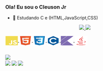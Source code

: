 ### Ola! Eu sou o Cleuson Jr

- 🌱 Estudando C e (HTML,JavaScript,CSS)

<div align="center">
  <a href="https://github.com/CleusonJr">
  <img height="180em" src="https://github-readme-stats.vercel.app/api?username=CleusonJr&show_icons=true&theme=radical&include_all_commits=true&count_private=true"/>
  <img height="180em" src="https://github-readme-stats.vercel.app/api/top-langs/?username=CleusonJr&layout=compact&langs_count=7&theme=radical"/>
</div>
  
  <div style="display: inline_block"><br>
  <img align="center" alt="CJ-Js" height="30" width="40" src="https://raw.githubusercontent.com/devicons/devicon/master/icons/javascript/javascript-plain.svg"> 
  <img align="center" alt="CJ-HTML" height="30" width="40" src="https://raw.githubusercontent.com/devicons/devicon/master/icons/html5/html5-original.svg">
  <img align="center" alt="CJ-CSS" height="30" width="40" src="https://raw.githubusercontent.com/devicons/devicon/master/icons/css3/css3-original.svg">
  <img align="center" alt="CJ-C" height="30" width="40" src="https://raw.githubusercontent.com/devicons/devicon/master/icons/c/c-plain.svg">
  <img align="center" alt="CJ-Kotlin" height="30" width="40" src="https://raw.githubusercontent.com/devicons/devicon/master/icons/kotlin/kotlin-plain.svg">
    <img align="center" alt="CJ-Java" height="30" width="40" src="https://raw.githubusercontent.com/devicons/devicon/master/icons/java/java-plain.svg">
       
 ##
    
  <div>
   
 <a href="https://www.instagram.com/cleuson.evan/" target="_blank"><img src="https://img.shields.io/badge/-Instagram-%23E4405F?style=for-the-badge&logo=instagram&logoColor=white" target="_blank"></a> 	
 <a href="https://discord.gg/D3GHG4H8" target="_blank"><img src="https://img.shields.io/badge/Discord-7289DA?style=for-the-badge&logo=discord&logoColor=white" target="_blank"></a> 
  <a href = "cleusonevanjr@gmail.com"><img src="https://img.shields.io/badge/-Gmail-%23333?style=for-the-badge&logo=gmail&logoColor=white" target="_blank"></a>
  <a href="linkedin.com/in/cleuson-evangelista-junior-25a1ab167" target="_blank"><img src="https://img.shields.io/badge/-LinkedIn-%230077B5?style=for-the-badge&logo=linkedin&logoColor=white" target="_blank"></a> 
  </div>
    
    
